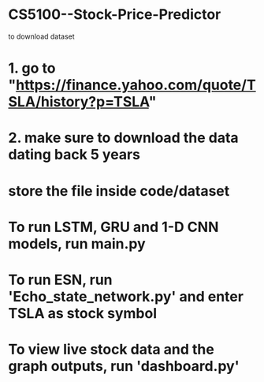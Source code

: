 # CS5100--Stock-Price-Predictor

 to download dataset
# 1. go to "https://finance.yahoo.com/quote/TSLA/history?p=TSLA" 
# 2. make sure to download the data dating back 5 years
# store the file inside code/dataset

# To run LSTM, GRU and 1-D CNN models, run main.py

# To run ESN, run 'Echo_state_network.py' and enter TSLA as stock symbol

# To view live stock data and the graph outputs, run 'dashboard.py'
